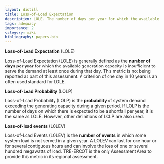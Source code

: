 ```yaml
---
layout: distill
title: Loss-of-Load Expectation
description: LOLE. The number of days per year for which the available generation capacity is insufficient.
tags: adequacy
importance: 2
category: wiki
bibliography: papers.bib
---
```


**Loss-of-Load Expectation** (LOLE) <d-cite key="nerc2013probabilistic"></d-cite>

Loss-of-Load Expectation (LOLE) is generally defined as the **number of days per year** for which the available generation capacity is insufficient to serve the demand at least once during that day.
This metric is not being reported as part of this assessment.
A criterion of one day in 10 years is an often used standard for LOLE.

**Loss-of-Load Probability** (LOLP) <d-cite key="nerc2013probabilistic"></d-cite>

Loss-of-Load Probability (LOLP) is the **probability** of system demand exceeding the generating capacity during a given period.
If LOLP is the number of days on which there is expected to be a shortfall per year, it is the same as LOLE.
However, other definitions of LOLP are also used.

**Loss-of-load events** (LOLEV) <d-cite key="nerc2013probabilistic"></d-cite>

Loss-of-Load Events (LOLEV) is the **number of events** in which some system load is not served in a given year.
A LOLEV can last for one hour or for several contiguous hours and can involve the loss of one or several hundred megawatts of load.
TRE-ERCOT is the only Assessment Area to provide this metric in its regional assessment.
